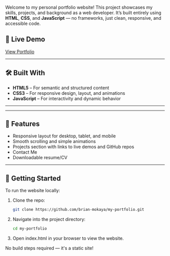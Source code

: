 Welcome to my personal portfolio website! This project showcases my skills, projects, and background as a web developer. It’s built entirely using **HTML**, **CSS**, and **JavaScript** — no frameworks, just clean, responsive, and accessible code.

## 🔗 Live Demo

[View Portfolio](https://mokaya.vercel.app/)

---

## 🛠️ Built With

- **HTML5** – For semantic and structured content
- **CSS3** – For responsive design, layout, and animations
- **JavaScript** – For interactivity and dynamic behavior

---


---

## 🎨 Features

- Responsive layout for desktop, tablet, and mobile
- Smooth scrolling and simple animations
- Projects section with links to live demos and GitHub repos
- Contact Me
- Downloadable resume/CV

---

## 🚀 Getting Started

To run the website locally:

1. Clone the repo:
   ```bash
   git clone https://github.com/brian-mokaya/my-portfolio.git

2. Navigate into the project directory:
      ```bash
   cd my-portfolio
3. Open index.html in your browser to view the website.

No build steps required — it's a static site!



